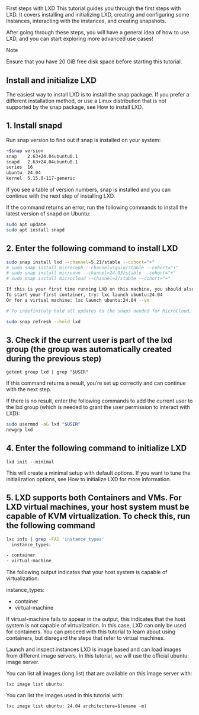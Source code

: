 # **[](https://documentation.ubuntu.com/lxd/latest/tutorial/first_steps/)**

First steps with LXD
This tutorial guides you through the first steps with LXD. It covers installing and initializing LXD, creating and configuring some instances, interacting with the instances, and creating snapshots.

After going through these steps, you will have a general idea of how to use LXD, and you can start exploring more advanced use cases!

Note

Ensure that you have 20 GiB free disk space before starting this tutorial.

## Install and initialize LXD

The easiest way to install LXD is to install the snap package. If you prefer a different installation method, or use a Linux distribution that is not supported by the snap package, see How to install LXD.

## 1. Install snapd

Run snap version to find out if snap is installed on your system:

```bash
~$snap version
snap    2.63+24.04ubuntu0.1
snapd   2.63+24.04ubuntu0.1
series  16
ubuntu  24.04
kernel  5.15.0-117-generic
```

If you see a table of version numbers, snap is installed and you can continue with the next step of installing LXD.

If the command returns an error, run the following commands to install the latest version of snapd on Ubuntu:

```bash
sudo apt update
sudo apt install snapd
```

## 2. Enter the following command to install LXD

```bash
sudo snap install lxd --channel=5.21/stable --cohort="+"
# sudo snap install microceph --channel=squid/stable --cohort="+"
# sudo snap install microovn --channel=24.03/stable --cohort="+"
# sudo snap install microcloud --channel=2/stable --cohort="+"

If this is your first time running LXD on this machine, you should also run: lxd init
To start your first container, try: lxc launch ubuntu:24.04
Or for a virtual machine: lxc launch ubuntu:24.04 --vm

# To indefinitely hold all updates to the snaps needed for MicroCloud, run:

sudo snap refresh --hold lxd
```

## 3. Check if the current user is part of the lxd group (the group was automatically created during the previous step)

`getent group lxd | grep "$USER"`

If this command returns a result, you’re set up correctly and can continue with the next step.

If there is no result, enter the following commands to add the current user to the lxd group (which is needed to grant the user permission to interact with LXD):

```bash
sudo usermod -aG lxd "$USER"
newgrp lxd
```

## 4. Enter the following command to initialize LXD

`lxd init --minimal`

This will create a minimal setup with default options. If you want to tune the initialization options, see How to initialize LXD for more information.

## 5. LXD supports both Containers and VMs. For LXD virtual machines, your host system must be capable of KVM virtualization. To check this, run the following command

```bash
lxc info | grep -FA2 'instance_types'
  instance_types:

- container
- virtual-machine
```

The following output indicates that your host system is capable of virtualization:

instance_types:

- container
- virtual-machine

If virtual-machine fails to appear in the output, this indicates that the host system is not capable of virtualization. In this case, LXD can only be used for containers. You can proceed with this tutorial to learn about using containers, but disregard the steps that refer to virtual machines.

Launch and inspect instances
LXD is image based and can load images from different image servers. In this tutorial, we will use the official ubuntu: image server.

You can list all images (long list) that are available on this image server with:

`lxc image list ubuntu:`

You can list the images used in this tutorial with:

`lxc image list ubuntu: 24.04 architecture=$(uname -m)`
